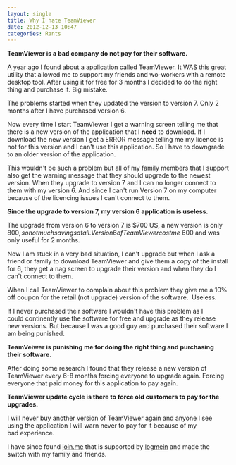 ```yaml
---
layout: single
title: Why I hate TeamViewer
date: 2012-12-13 10:47
categories: Rants
---
```

<strong>TeamViewer is a bad company do not pay for their software. </strong>

A year ago I found about a application called TeamViewer. It WAS this great utility that allowed me to support my friends and wo-workers with a remote desktop tool. After using it for free for 3 months I decided to do the right thing and purchase it. Big mistake.

The problems started when they updated the version to version 7. Only 2 months after I have purchased version 6.

Now every time I start TeamViewer I get a warning screen telling me that there is a new version of the application that I <strong>need</strong> to download. If I download the new version I get a ERROR message telling me my licence is not for this version and I can't use this application. So I have to downgrade to an older version of the application.

This wouldn't be such a problem but all of my family members that I support also get the warning message that they should upgrade to the newest version. When they upgrade to version 7 and I can no longer connect to them with my version 6. And since I can't run Version 7 on my computer because of the licencing issues I can't connect to them.

<strong>Since the upgrade to version 7, my version 6 application is useless. </strong>

The upgrade from version 6 to version 7 is $700 US, a new version is only $800, so not much savings at all. Version 6 of TeamViewer cost me ~$600 and was only useful for 2 months.<strong> </strong>

Now I am stuck in a very bad situation, I can't upgrade but when I ask a friend or family to download TeamViewer and give them a copy of the install for 6, they get a nag screen to upgrade their version and when they do I can't connect to them.

When I call TeamViewer to complain about this problem they give me a 10% off coupon for the retail (not upgrade) version of the software.  Useless.

If I never purchased their software I wouldn't have this problem as I could continently use the software for free and upgrade as they release new versions. But because I was a good guy and purchased their software I am being punished.

<strong>TeamVeiwer is punishing me for doing the right thing and purchasing their software. </strong>

After doing some research I found that they release a new version of TeamViewer every 6-8 months forcing everyone to upgrade again. Forcing everyone that paid money for this application to pay again.

<strong>TeamViewer update cycle is there to force old customers to pay for the upgrades. </strong>

I will never buy another version of TeamViewer again and anyone I see using the application I will warn never to pay for it because of my bad experience.

I have since found <a href="https://join.me/">join.me</a> that is supported by <a href="https://secure.logmein.com">logmein</a> and made the switch with my family and friends.

&nbsp;
